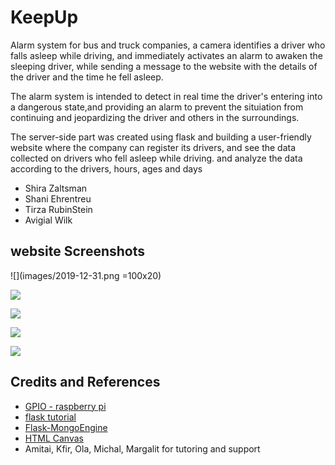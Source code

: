 # KeepUp
Alarm system for bus and truck companies, a camera identifies a driver who falls asleep while driving,
and immediately activates an alarm to awaken the sleeping driver, while sending a message to the website 
with the details of the driver and the time he fell asleep.

The alarm system is intended to detect in real time the driver's entering into a dangerous state,and providing an alarm to prevent the situiation from continuing and jeopardizing the driver and others in the surroundings.

The server-side part was created using flask and building a user-friendly website where the company can register its drivers, and see the data collected on drivers who fell asleep while driving. and analyze the data according to the drivers, hours, ages and days


* Shira Zaltsman
* Shani Ehrentreu
* Tirza RubinStein
* Avigial Wilk

## website Screenshots
![](images/2019-12-31.png =100x20)

![](images/2019-12-31(1).png)

![](images/2019-12-31(2).png)

![](images/2019-12-31(4).png)

![](images/2019-12-31(6).png)






## Credits and References
* [GPIO - raspberry pi](https://www.raspberrypi.org/documentation/usage/gpio/)
* [flask tutorial](https://blog.miguelgrinberg.com/post/the-flask-mega-tutorial-part-i-hello-world)
* [Flask-MongoEngine](https://flask-mongoengine.readthedocs.io/en/latest/)
* [HTML Canvas](https://www.w3schools.com/graphics/canvas_intro.asp)
* Amitai, Kfir, Ola, Michal, Margalit for tutoring and support








